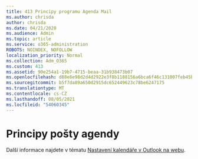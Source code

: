 ```yaml
---
title: 413 Principy programu Agenda Mail
ms.author: chrisda
author: chrisda
ms.date: 04/21/2020
ms.audience: Admin
ms.topic: article
ms.service: o365-administration
ROBOTS: NOINDEX, NOFOLLOW
localization_priority: Normal
ms.collection: Adm_O365
ms.custom: 413
ms.assetid: 90e254a1-19b7-4715-beaa-31b938473b07
ms.openlocfilehash: d88e8e98d2d4d2922e3f8b1188156a6bca6f46c131007feb45b745f36f2ff46d
ms.sourcegitcommit: b5f7da89a650d2915dc652449623c78be6247175
ms.translationtype: MT
ms.contentlocale: cs-CZ
ms.lasthandoff: 08/05/2021
ms.locfileid: "54060345"
---
```

# <a name="understanding-agenda-mail"></a>Principy pošty agendy

Další informace najdete v tématu [Nastavení kalendáře v Outlook na webu](https://support.office.com/article/12cba5a4-4f95-4d00-bfc3-b694aa67ac8f.aspx).
